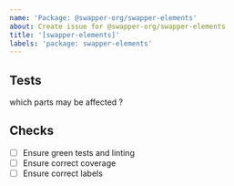 ```yaml
---
name: 'Package: @swapper-org/swapper-elements'
about: Create issue for @swapper-org/swapper-elements
title: '[swapper-elements]'
labels: 'package: swapper-elements'
---
```


## Tests

which parts may be affected ?

## Checks

- [ ] Ensure green tests and linting
- [ ] Ensure correct coverage
- [ ] Ensure correct labels
